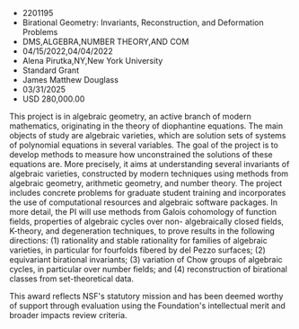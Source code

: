 
* 2201195
* Birational Geometry: Invariants, Reconstruction, and Deformation Problems
* DMS,ALGEBRA,NUMBER THEORY,AND COM
* 04/15/2022,04/04/2022
* Alena Pirutka,NY,New York University
* Standard Grant
* James Matthew Douglass
* 03/31/2025
* USD 280,000.00

This project is in algebraic geometry, an active branch of modern mathematics,
originating in the theory of diophantine equations. The main objects of study
are algebraic varieties, which are solution sets of systems of polynomial
equations in several variables. The goal of the project is to develop methods to
measure how unconstrained the solutions of these equations are. More precisely,
it aims at understanding several invariants of algebraic varieties, constructed
by modern techniques using methods from algebraic geometry, arithmetic geometry,
and number theory. The project includes concrete problems for graduate student
training and incorporates the use of computational resources and algebraic
software packages. In more detail, the PI will use methods from Galois
cohomology of function fields, properties of algebraic cycles over non-
algebraically closed fields, K-theory, and degeneration techniques, to prove
results in the following directions: (1) rationality and stable rationality for
families of algebraic varieties, in particular for fourfolds fibered by del
Pezzo surfaces; (2) equivariant birational invariants; (3) variation of Chow
groups of algebraic cycles, in particular over number fields; and (4)
reconstruction of birational classes from set-theoretical data.

This award reflects NSF's statutory mission and has been deemed worthy of
support through evaluation using the Foundation's intellectual merit and broader
impacts review criteria.

